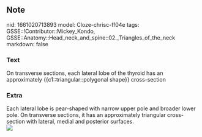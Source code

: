 ## Note
nid: 1661020713893
model: Cloze-chrisc-ff04e
tags: GSSE::!Contributor::Mickey_Kondo, GSSE::Anatomy::Head_neck_and_spine::02._Triangles_of_the_neck
markdown: false

### Text
On transverse sections, each lateral lobe of the thyroid has an approximately {{c1::triangular::polygonal shape}} cross-section

### Extra
<div>
  <div>
    Each lateral lobe is pear-shaped with narrow upper pole and
    broader lower pole. On transverse sections, it has an
    approximately triangular cross-section with lateral, medial and
    posterior surfaces.
  </div>
</div><img src=
"paste-c8b3ff45fd5d6b590b2cef17fcda1b1287eda28c.jpg">
